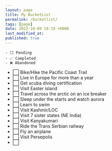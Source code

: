 ```yaml
---
layout: page
title: My BucketList
permalink: /bucketlist/
tags: [page]
date: 2022-10-09 19:19 +0000
last_modified_at: 
published: true
---
```


```
- ⬜ Pending
- ✅ Completed
- ❌ Abandoned
```


- ⬜ Bike/Hike the Pacific Coast Trail
- ⬜ Live in Europe for more than a year
- ⬜ Get scuba diving certification
- ⬜ Visit Easter island
- ⬜ Travel across the arctic on an ice breaker
- ⬜ Sleep under the starts and watch aurora
- ⬜ Learn to swim
- ⬜ Visit Kashmir/LOC
- ⬜ Visit 7 sister states (NE India)
- ⬜ Visit Kanyakumari
- ⬜ Ride the Trans Serbian railway
- ⬜ Fly an airplane
- ⬜ Visit Persepolis
- ⬜ 

